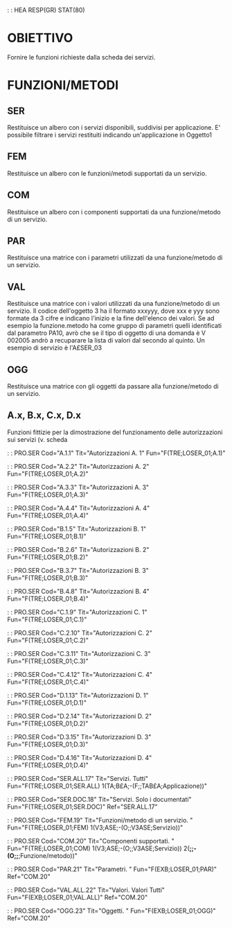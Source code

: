  :  : HEA RESP(GR) STAT(80)
# OBIETTIVO
Fornire le funzioni richieste dalla scheda dei servizi.

# FUNZIONI/METODI
## SER
Restituisce un albero con i servizi disponibili, suddivisi per applicazione.
E' possibile filtrare i servizi restituiti indicando un'applicazione in Oggetto1

## FEM
Restituisce un albero con le funzioni/metodi supportati da un servizio.

## COM
Restituisce un albero con i componenti supportati da una funzione/metodo di un servizio.

## PAR
Restituisce una matrice con i parametri utilizzati da una funzione/metodo di un servizio.

## VAL
Restituisce una matrice con i valori utilizzati da una funzione/metodo di un servizio.
Il codice dell'oggetto 3 ha il formato xxxyyy, dove xxx e yyy sono formate da 3 cifre e indicano l'inizio e la fine dell'elenco dei valori.
Se ad esempio la funzione.metodo ha come gruppo di parametri quelli identificati dal parametro PA10, avrò che se il tipo di oggetto di una domanda è V 002005 andrò a recuparare la lista di valori dal secondo al quinto.
Un esempio di servizio è l'A£SER_03


## OGG
Restituisce una matrice con gli oggetti da passare alla funzione/metodo di un servizio.

## A.x, B.x, C.x, D.x
Funzioni fittizie per la dimostrazione del funzionamento delle autorizzazioni sui servizi (v. scheda

 :  : PRO.SER Cod="A.1.1" Tit="Autorizzazioni A. 1" Fun="F(TRE;LOSER_01;A.1)"

 :  : PRO.SER Cod="A.2.2" Tit="Autorizzazioni A. 2" Fun="F(TRE;LOSER_01;A.2)"

 :  : PRO.SER Cod="A.3.3" Tit="Autorizzazioni A. 3" Fun="F(TRE;LOSER_01;A.3)"

 :  : PRO.SER Cod="A.4.4" Tit="Autorizzazioni A. 4" Fun="F(TRE;LOSER_01;A.4)"

 :  : PRO.SER Cod="B.1.5" Tit="Autorizzazioni B. 1" Fun="F(TRE;LOSER_01;B.1)"

 :  : PRO.SER Cod="B.2.6" Tit="Autorizzazioni B. 2" Fun="F(TRE;LOSER_01;B.2)"

 :  : PRO.SER Cod="B.3.7" Tit="Autorizzazioni B. 3" Fun="F(TRE;LOSER_01;B.3)"

 :  : PRO.SER Cod="B.4.8" Tit="Autorizzazioni B. 4" Fun="F(TRE;LOSER_01;B.4)"

 :  : PRO.SER Cod="C.1.9" Tit="Autorizzazioni C. 1" Fun="F(TRE;LOSER_01;C.1)"

 :  : PRO.SER Cod="C.2.10" Tit="Autorizzazioni C. 2" Fun="F(TRE;LOSER_01;C.2)"

 :  : PRO.SER Cod="C.3.11" Tit="Autorizzazioni C. 3" Fun="F(TRE;LOSER_01;C.3)"

 :  : PRO.SER Cod="C.4.12" Tit="Autorizzazioni C. 4" Fun="F(TRE;LOSER_01;C.4)"

 :  : PRO.SER Cod="D.1.13" Tit="Autorizzazioni D. 1" Fun="F(TRE;LOSER_01;D.1)"

 :  : PRO.SER Cod="D.2.14" Tit="Autorizzazioni D. 2" Fun="F(TRE;LOSER_01;D.2)"

 :  : PRO.SER Cod="D.3.15" Tit="Autorizzazioni D. 3" Fun="F(TRE;LOSER_01;D.3)"

 :  : PRO.SER Cod="D.4.16" Tit="Autorizzazioni D. 4" Fun="F(TRE;LOSER_01;D.4)"

 :  : PRO.SER Cod="SER.ALL.17" Tit="Servizi. Tutti" Fun="F(TRE;LOSER_01;SER.ALL) 1(TA;B£A;-(F;;TAB£A;Applicazione))"

 :  : PRO.SER Cod="SER.DOC.18" Tit="Servizi. Solo i documentati" Fun="F(TRE;LOSER_01;SER.DOC)" Ref="SER.ALL.17"

 :  : PRO.SER Cod="FEM.19" Tit="Funzioni/metodo di un servizio. " Fun="F(TRE;LOSER_01;FEM) 1(V3;ASE;-(O;;V3ASE;Servizio))"

 :  : PRO.SER Cod="COM.20" Tit="Componenti supportati. " Fun="F(TRE;LOSER_01;COM) 1(V3;ASE;-(O;;V3ASE;Servizio)) 2(**;;-(O;;**;Funzione/metodo))"

 :  : PRO.SER Cod="PAR.21" Tit="Parametri. " Fun="F(EXB;LOSER_01;PAR)" Ref="COM.20"

 :  : PRO.SER Cod="VAL.ALL.22" Tit="Valori. Valori Tutti" Fun="F(EXB;LOSER_01;VAL.ALL)" Ref="COM.20"

 :  : PRO.SER Cod="OGG.23" Tit="Oggetti. " Fun="F(EXB;LOSER_01;OGG)" Ref="COM.20"

